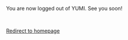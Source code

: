<p id="login message">You are now logged out of YUMI.  See you soon!</p>

<br>

<p id="countdown"><a href="{{site.baseurl}}">Redirect to homepage</a></p>

<script>
    var requestOptions = {
            method: 'GET',
            credentials: 'include',
            redirect: 'follow'
    };

    fetch("https://csatri1.tk/logout", requestOptions);

    if ("username" in sessionStorage) {
        document.getElementById("login message").innerHTML = "You are now logged out of YUMI.  See you soon, "+sessionStorage.getItem("username")+"!";
    }

    sessionStorage.removeItem ("username");

    for (let i = 5; i >=1; i++) { 
        document.getElementById("countdown").innerHTML = "Redirecting to homepage in "+i;
        
        await delay(1000);
    }

    location.href = "{{site.baseurl}}";
</script>